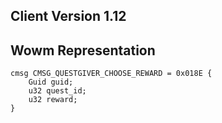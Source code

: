 ## Client Version 1.12

## Wowm Representation
```rust,ignore
cmsg CMSG_QUESTGIVER_CHOOSE_REWARD = 0x018E {
    Guid guid;    
    u32 quest_id;    
    u32 reward;    
}

```
